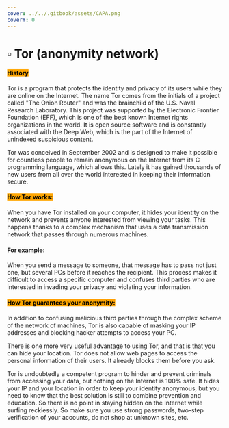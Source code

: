 ```yaml
---
cover: ../../.gitbook/assets/CAPA.png
coverY: 0
---
```


# ▫ Tor (anonymity network)

#### <mark style="background-color:orange;">History</mark>

Tor is a program that protects the identity and privacy of its users while they are online on the Internet. The name Tor comes from the initials of a project called "The Onion Router" and was the brainchild of the U.S. Naval Research Laboratory. This project was supported by the Electronic Frontier Foundation (EFF), which is one of the best known Internet rights organizations in the world. It is open source software and is constantly associated with the Deep Web, which is the part of the Internet of unindexed suspicious content.

Tor was conceived in September 2002 and is designed to make it possible for countless people to remain anonymous on the Internet from its C programming language, which allows this. Lately it has gained thousands of new users from all over the world interested in keeping their information secure.

#### <mark style="background-color:orange;">How Tor works:</mark>

When you have Tor installed on your computer, it hides your identity on the network and prevents anyone interested from viewing your tasks. This happens thanks to a complex mechanism that uses a data transmission network that passes through numerous machines.

#### For example:

When you send a message to someone, that message has to pass not just one, but several PCs before it reaches the recipient. This process makes it difficult to access a specific computer and confuses third parties who are interested in invading your privacy and violating your information.

#### <mark style="background-color:orange;">How Tor guarantees your anonymity:</mark>

In addition to confusing malicious third parties through the complex scheme of the network of machines, Tor is also capable of masking your IP addresses and blocking hacker attempts to access your PC.

There is one more very useful advantage to using Tor, and that is that you can hide your location. Tor does not allow web pages to access the personal information of their users. It already blocks them before you ask.

Tor is undoubtedly a competent program to hinder and prevent criminals from accessing your data, but nothing on the Internet is 100% safe. It hides your IP and your location in order to keep your identity anonymous, but you need to know that the best solution is still to combine prevention and education. So there is no point in staying hidden on the Internet while surfing recklessly. So make sure you use strong passwords, two-step verification of your accounts, do not shop at unknown sites, etc.
